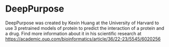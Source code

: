 # DeepPurpose
DeepPurpose was created by Kexin Huang at the University of Harvard to use 3 pretrained models of protein to predict the interaction of a protein and a drug. Find more information about it in his scientific research at  https://academic.oup.com/bioinformatics/article/36/22-23/5545/6020256
